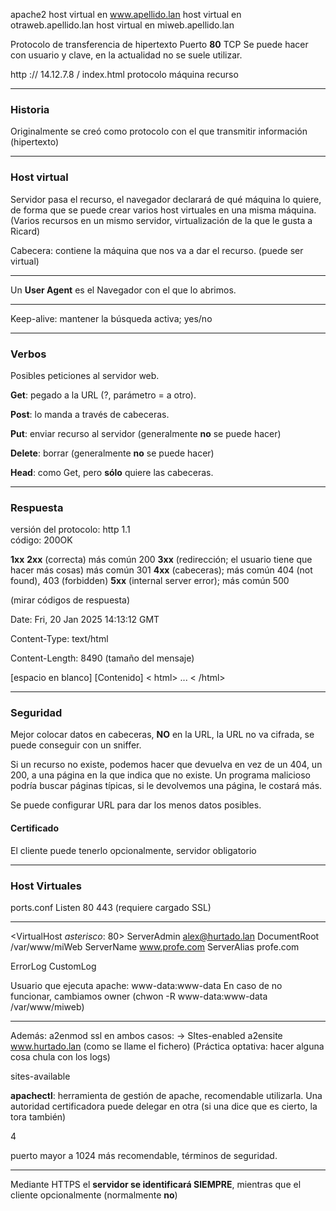 apache2
host virtual en www.apellido.lan
host virtual en otraweb.apellido.lan
host virtual en miweb.apellido.lan


Protocolo de transferencia de hipertexto
Puerto **80** TCP
Se puede hacer con usuario y clave, en la actualidad no se suele utilizar.

http         ://  14.12.7.8 / index.html
protocolo    máquina    recurso

---
### Historia
Originalmente se creó como protocolo con el que transmitir información (hipertexto)

---
### Host virtual
Servidor pasa el recurso, el navegador declarará de qué máquina lo quiere, de forma que se puede crear varios host virtuales en una misma máquina.
(Varios recursos en un mismo servidor, virtualización de la que le gusta a Ricard)

Cabecera: contiene la máquina que nos va a dar el recurso. (puede ser virtual)


---
Un **User Agent** es el Navegador con el que lo abrimos.

---


Keep-alive: mantener la búsqueda activa; yes/no


---
### Verbos
Posibles peticiones al servidor web.

**Get**: pegado a la URL (?, parámetro = a otro).

**Post**: lo manda a través de cabeceras.

**Put**: enviar recurso al servidor (generalmente **no** se puede hacer)

**Delete**: borrar (generalmente **no** se puede hacer)

**Head**: como Get, pero **sólo** quiere las cabeceras.

---
### Respuesta
versión del protocolo: http 1.1    
código: 200OK

**1xx**
**2xx** (correcta) más común 200
**3xx** (redirección; el usuario tiene que hacer más cosas) más común 301
**4xx** (cabeceras); más común 404 (not found), 403 (forbidden)
**5xx** (internal server error); más común 500


(mirar códigos de respuesta)


Date: Fri, 20 Jan 2025 14:13:12 GMT

Content-Type: text/html

Content-Length: 8490 (tamaño del mensaje)

[espacio en blanco]
[Contenido]
< html> ... < /html>


---
### Seguridad
Mejor colocar datos en cabeceras, **NO** en la URL, la URL no va cifrada, se puede conseguir con un sniffer.

Si un recurso no existe, podemos hacer que devuelva en vez de un 404, un 200, a una página en la que indica que no existe.
Un programa malicioso podría buscar páginas típicas, si le devolvemos una página, le costará más.

Se puede configurar URL para dar los menos datos posibles. 

#### Certificado
El cliente puede tenerlo opcionalmente, servidor obligatorio

---

### Host Virtuales
ports.conf
Listen 80
       443 (requiere cargado SSL)

---

<VirtualHost *asterisco*: 80>
ServerAdmin   alex@hurtado.lan
DocumentRoot /var/www/miWeb
ServerName www.profe.com
ServerAlias profe.com

ErrorLog
CustomLog
</VirtualHost>



Usuario que ejecuta apache: www-data:www-data
En caso de no funcionar, cambiamos owner (chwon -R www-data:www-data /var/www/miweb)

---
Además: 
a2enmod ssl
en ambos casos: -> SItes-enabled
a2ensite www.hurtado.lan (como se llame el fichero)
(Práctica optativa: hacer alguna cosa chula con los logs)




sites-available

**apachectl**: herramienta de gestión de apache, recomendable utilizarla.
Una autoridad certificadora puede delegar en otra (si una dice que es cierto, la tora también)





4



puerto mayor a 1024 más recomendable, términos de seguridad.

---
Mediante HTTPS el **servidor se identificará SIEMPRE**, mientras que el cliente opcionalmente (normalmente **no**)

